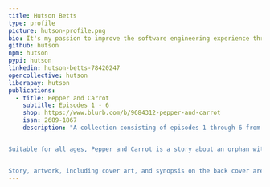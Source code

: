 ```yaml
---
title: Hutson Betts
type: profile
picture: hutson-profile.png
bio: It's my passion to improve the software engineering experience through advocacy, guidance, and the development of automation tooling.
github: hutson
npm: hutson
pypi: hutson
linkedin: hutson-betts-78420247
opencollective: hutson
liberapay: hutson
publications:
  - title: Pepper and Carrot
    subtitle: Episodes 1 - 6
    shop: https://www.blurb.com/b/9684312-pepper-and-carrot
    issn: 2689-1867
    description: "A collection consisting of episodes 1 through 6 from the amazing Pepper and Carrot webcomic, assembled here in a comic book style format.


Suitable for all ages, Pepper and Carrot is a story about an orphan witch and her cat living in the magical world of Hereva, a world full of potions, adventure, and strange creatures.


Story, artwork, including cover art, and synopsis on the back cover are all generously provided to the public by the Pepper and Carrot author, David Revoy, under the Creative Commons Attribution 4.0 license."
---
```

